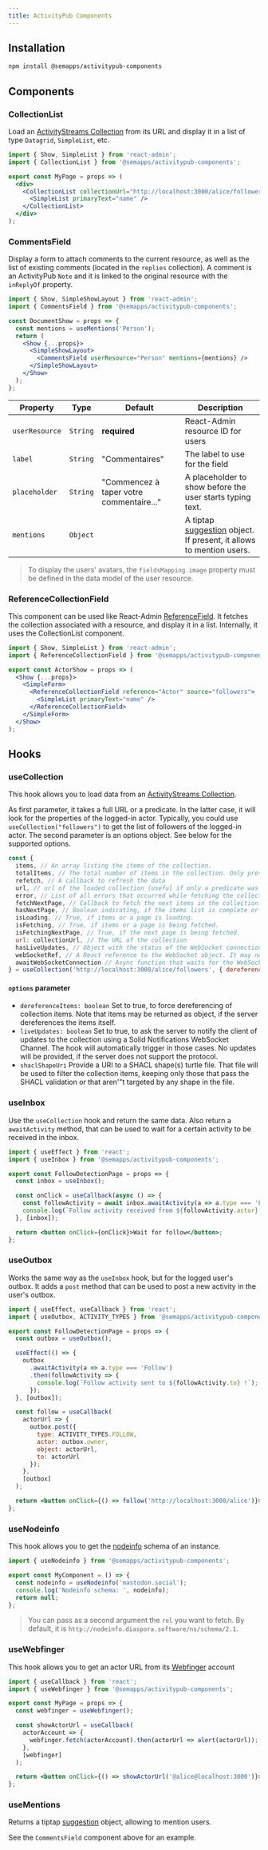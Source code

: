 ```yaml
---
title: ActivityPub Components
---
```


## Installation

```bash
npm install @semapps/activitypub-components
```

## Components

### CollectionList

Load an [ActivityStreams Collection](https://www.w3.org/TR/activitystreams-core/#collections) from its URL and display it in a list of type `Datagrid`, `SimpleList`, etc.

```jsx
import { Show, SimpleList } from 'react-admin';
import { CollectionList } from '@semapps/activitypub-components';

export const MyPage = props => (
  <div>
    <CollectionList collectionUrl="http://localhost:3000/alice/followers" resource="Actor">
      <SimpleList primaryText="name" />
    </CollectionList>
  </div>
);
```

### CommentsField

Display a form to attach comments to the current resource, as well as the list of existing comments (located in the `replies` collection). A comment is an ActivityPub `Note` and it is linked to the original resource with the `inReplyOf` property.

```jsx
import { Show, SimpleShowLayout } from 'react-admin';
import { CommentsField } from '@semapps/activitypub-components';

const DocumentShow = props => {
  const mentions = useMentions('Person');
  return (
    <Show {...props}>
      <SimpleShowLayout>
        <CommentsField userResource="Person" mentions={mentions} />
      </SimpleShowLayout>
    </Show>
  );
};
```

| Property       | Type     | Default                                  | Description                                                                                                        |
| -------------- | -------- | ---------------------------------------- | ------------------------------------------------------------------------------------------------------------------ |
| `userResource` | `String` | **required**                             | React-Admin resource ID for users                                                                                  |
| `label`        | `String` | "Commentaires"                           | The label to use for the field                                                                                     |
| `placeholder`  | `String` | "Commencez à taper votre commentaire..." | A placeholder to show before the user starts typing text.                                                          |
| `mentions`     | `Object` |                                          | A tiptap [suggestion](https://tiptap.dev/api/utilities/suggestion) object. If present, it allows to mention users. |

> To display the users' avatars, the `fieldsMapping.image` property must be defined in the data model of the user resource.

### ReferenceCollectionField

This component can be used like React-Admin [ReferenceField](https://marmelab.com/react-admin/Fields.html#referencefield). It fetches the collection associated with a resource, and display it in a list. Internally, it uses the CollectionList component.

```jsx
import { Show, SimpleList } from 'react-admin';
import { ReferenceCollectionField } from '@semapps/activitypub-components';

export const ActorShow = props => (
  <Show {...props}>
    <SimpleForm>
      <ReferenceCollectionField reference="Actor" source="followers">
        <SimpleList primaryText="name" />
      </ReferenceCollectionField>
    </SimpleForm>
  </Show>
);
```

## Hooks

### useCollection

This hook allows you to load data from an [ActivityStreams Collection](https://www.w3.org/TR/activitystreams-core/#collections).

As first parameter, it takes a full URL or a predicate. In the latter case, it will look for the properties of the logged-in actor. Typically, you could use `useCollection("followers")` to get the list of followers of the logged-in actor. The second parameter is an options object. See below for the supported options.

```jsx
const {
  items, // An array listing the items of the collection.
  totalItems, // The total number of items in the collection. Only present if the collection is not paginated or if the server yields totalItems
  refetch, // A callback to refresh the data
  url, // url of the loaded collection (useful if only a predicate was passed)
  error, // List of all errors that occurred while fetching the collection and its items or undefined.
  fetchNextPage, // Callback to fetch the next items in the collection.
  hasNextPage, // Boolean indicating, if the items list is complete or if there are more items retrievable.
  isLoading, // True, if items or a page is loading.
  isFetching, // True, if items or a page is being fetched.
  isFetchingNextPage, // True, if the next page is being fetched.
  url: collectionUrl, // The URL of the collection
  hasLiveUpdates, // Object with the status of the WebSocket connection ('connected', 'closed', 'error') and eventually the error
  webSocketRef, // A React reference to the WebSocket object. It may not be initialized yet.
  awaitWebSocketConnection // Async function that waits for the WebSocket connection to be established. Returns the WebSocket ref.
} = useCollection('http://localhost:3000/alice/followers', { dereferenceItems: false, liveUpdates: true });
```

#### `options` parameter

- `dereferenceItems: boolean` Set to true, to force dereferencing of collection items. Note that items may be returned as object, if the server dereferences the items itself.
- `liveUpdates: boolean` Set to true, to ask the server to notify the client of updates to the collection using a Solid Notifications WebSocket Channel. The hook will automatically trigger in those cases. No updates will be provided, if the server does not support the protocol.
- `shaclShapeUri` Provide a URI to a SHACL shape(s) turtle file. That file will be used to filter the collection items, keeping only those that pass the SHACL validation or that aren'"t targeted by any shape in the file.

### useInbox

Use the `useCollection` hook and return the same data. Also return a `awaitActivity` method, that can be used to wait for a certain activity to be received in the inbox.

```jsx
import { useEffect } from 'react';
import { useInbox } from '@semapps/activitypub-components';

export const FollowDetectionPage = props => {
  const inbox = useInbox();

  const onClick = useCallback(async () => {
    const followActivity = await inbox.awaitActivity(a => a.type === 'Follow');
    console.log(`Follow activity received from ${followActivity.actor} !`);
  }, [inbox]);

  return <button onClick={onClick}>Wait for follow</button>;
};
```

### useOutbox

Works the same way as the `useInbox` hook, but for the logged user's outbox. It adds a `post` method that can be used to post a new activity in the user's outbox.

```jsx
import { useEffect, useCallback } from 'react';
import { useOutbox, ACTIVITY_TYPES } from '@semapps/activitypub-components';

export const FollowDetectionPage = props => {
  const outbox = useOutbox();

  useEffect(() => {
    outbox
      .awaitActivity(a => a.type === 'Follow')
      .then(followActivity => {
        console.log(`Follow activity sent to ${followActivity.to} !`);
      });
  }, [outbox]);

  const follow = useCallback(
    actorUrl => {
      outbox.post({
        type: ACTIVITY_TYPES.FOLLOW,
        actor: outbox.owner,
        object: actorUrl,
        to: actorUrl
      });
    },
    [outbox]
  );

  return <button onClick={() => follow('http://localhost:3000/alice')}>Follow Alice</button>;
};
```

### useNodeinfo

This hook allows you to get the [nodeinfo](https://nodeinfo.diaspora.software) schema of an instance.

```jsx
import { useNodeinfo } from '@semapps/activitypub-components';

export const MyComponent = () => {
  const nodeinfo = useNodeinfo('mastodon.social');
  console.log('Nodeinfo schema: ', nodeinfo);
  return null;
};
```

> You can pass as a second argument the `rel` you want to fetch. By default, it is `http://nodeinfo.diaspora.software/ns/schema/2.1`.

### useWebfinger

This hook allows you to get an actor URL from its [Webfinger](https://en.wikipedia.org/wiki/WebFinger) account

```jsx
import { useCallback } from 'react';
import { useWebfinger } from '@semapps/activitypub-components';

export const MyPage = props => {
  const webfinger = useWebfinger();

  const showActorUrl = useCallback(
    actorAccount => {
      webfinger.fetch(actorAccount).then(actorUrl => alert(actorUrl));
    },
    [webfinger]
  );

  return <button onClick={() => showActorUrl('@alice@localhost:3000')}>Show Alice URL</button>;
};
```

### useMentions

Returns a tiptap [suggestion](https://tiptap.dev/api/utilities/suggestion) object, allowing to mention users.

See the `CommentsField` component above for an example.
